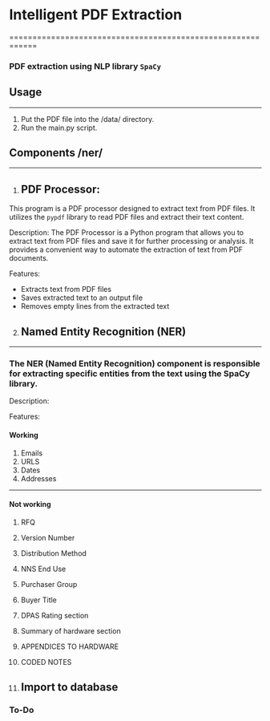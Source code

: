 # Intelligent PDF Extraction
============================================================

### PDF extraction using NLP library `SpaCy`

## Usage
-----
1. Put the PDF file into the /data/ directory.
2. Run the main.py script.

## Components /ner/
----------
1. ## PDF Processor:

This program is a PDF processor designed to extract text from PDF files. It utilizes the `pypdf` library to read PDF files and extract their text content.

Description:
The PDF Processor is a Python program that allows you to extract text from PDF files and save it for further processing or analysis. It provides a convenient way to automate the extraction of text from PDF documents.

Features:
- Extracts text from PDF files
- Saves extracted text to an output file
- Removes empty lines from the extracted text

2. ## Named Entity Recognition (NER)
---
### The NER (Named Entity Recognition) component is responsible for extracting specific entities from the text using the SpaCy library.

Description:

Features:

#### Working
1. Emails
2. URLS
3. Dates
4. Addresses
---
#### Not working
1. RFQ
2. Version Number
3. Distribution Method
4. NNS End Use
5. Purchaser Group
6. Buyer Title
7. DPAS Rating section
8. Summary of hardware section
9. APPENDICES TO HARDWARE
10. CODED NOTES

3. ## Import to database
### To-Do
